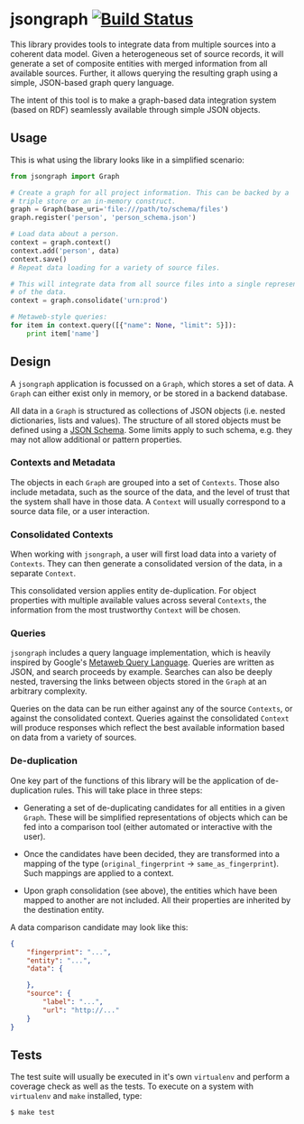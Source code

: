# jsongraph [![Build Status](https://travis-ci.org/pudo/jsongraph.svg?branch=master)](https://travis-ci.org/pudo/jsongraph)

This library provides tools to integrate data from multiple sources into a
coherent data model. Given a heterogeneous set of source records, it will
generate a set of composite entities with merged information from all
available sources. Further, it allows querying the resulting graph using a
simple, JSON-based graph query language.

The intent of this tool is to make a graph-based data integration system
(based on RDF) seamlessly available through simple JSON objects.

## Usage

This is what using the library looks like in a simplified scenario:

```python
from jsongraph import Graph

# Create a graph for all project information. This can be backed by a
# triple store or an in-memory construct.
graph = Graph(base_uri='file:///path/to/schema/files')
graph.register('person', 'person_schema.json')

# Load data about a person.
context = graph.context()
context.add('person', data)
context.save()
# Repeat data loading for a variety of source files.

# This will integrate data from all source files into a single representation
# of the data.
context = graph.consolidate('urn:prod')

# Metaweb-style queries:
for item in context.query([{"name": None, "limit": 5}]):
    print item['name']
```

## Design

A ``jsongraph`` application is focussed on a ``Graph``, which stores a set of
data. A ``Graph`` can either exist only in memory, or be stored in a backend
database.

All data in a ``Graph`` is structured as collections of JSON objects (i.e.
nested dictionaries, lists and values). The structure of all stored objects
must be defined using a [JSON Schema](http://json-schema.org/). Some limits
apply to such schema, e.g. they may not allow additional or pattern properties.

### Contexts and Metadata

The objects in each ``Graph`` are grouped into a set of ``Contexts``. Those
also include metadata, such as the source of the data, and the level of trust
that the system shall have in those data. A ``Context`` will usually correspond
to a source data file, or a user interaction.

### Consolidated Contexts

When working with ``jsongraph``, a user will first load data into a variety of
``Contexts``. They can then generate a consolidated version of the data, in a
separate ``Context``.

This consolidated version applies entity de-duplication. For object properties
with multiple available values across several ``Contexts``, the information
from the most trustworthy ``Context`` will be chosen.

### Queries

``jsongraph`` includes a query language implementation, which is heavily
inspired by Google's [Metaweb Query Language](http://mql.freebaseapps.com/ch03.html).
Queries are written as JSON, and search proceeds by example. Searches can also
be deeply nested, traversing the links between objects stored in the ``Graph``
at an arbitrary complexity.

Queries on the data can be run either against any of the source ``Contexts``,
or against the consolidated context. Queries against the consolidated
``Context`` will produce responses which reflect the best available information
based on data from a variety of sources.

### De-duplication

One key part of the functions of this library will be the application of
de-duplication rules. This will take place in three steps:

* Generating a set of de-duplicating candidates for all entities in a given
  ``Graph``. These will be simplified representations of objects which can be
  fed into a comparison tool (either automated or interactive with the user).

* Once the candidates have been decided, they are transformed into a mapping of
  the type (``original_fingerprint`` -> ``same_as_fingerprint``). Such mappings
  are applied to a context.

* Upon graph consolidation (see above), the entities which have been mapped to
  another are not included. All their properties are inherited by the
  destination entity.

A data comparison candidate may look like this:

```json
{
    "fingerprint": "...",
    "entity": "...",
    "data": {

    },
    "source": {
        "label": "...",
        "url": "http://..."
    }
}
```

## Tests

The test suite will usually be executed in it's own ``virtualenv`` and perform a
coverage check as well as the tests. To execute on a system with ``virtualenv``
and ``make`` installed, type:

```bash
$ make test
```
